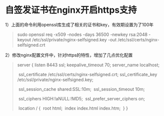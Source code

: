 # 自签发证书在nginx开启https支持



1）上面的命令利用openssl库生成了相关的证书和key，有效期设置为了100年


> sudo openssl req -x509 -nodes -days 36500 -newkey rsa:2048 -keyout /etc/ssl/private/nginx-selfsigned.key -out /etc/ssl/certs/nginx-selfsigned.crt
> 

2）修改nginx配置文件中，针对https的特性，增加了几点优化配置



> server {
>     listen 8443 ssl;
>     keepalive_timeout 70;
>     server_name localhost;
>
> ​    ssl_certificate /etc/ssl/certs/nginx-selfsigned.crt;
> ​    ssl_certificate_key /etc/ssl/private/nginx-selfsigned.key;
>
> ​    ssl_session_cache shared:SSL:10m;
> ​    ssl_session_timeout 10m;
>
> ​    ssl_ciphers HIGH:!aNULL:!MD5;
> ​    ssl_prefer_server_ciphers on;
>
> ​    location / {
> ​        root html;
> ​        index index.html index.htm;
> ​    }
> }
